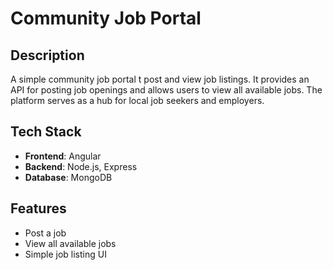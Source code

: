 # Community Job Portal

## Description

A simple community job portal t post and view job listings. It provides an API for posting job openings and allows users to view all available jobs. The platform serves as a hub for local job seekers and employers.

## Tech Stack

- **Frontend**: Angular
- **Backend**: Node.js, Express 
- **Database**: MongoDB

## Features

- Post a job
- View all available jobs
- Simple job listing UI
